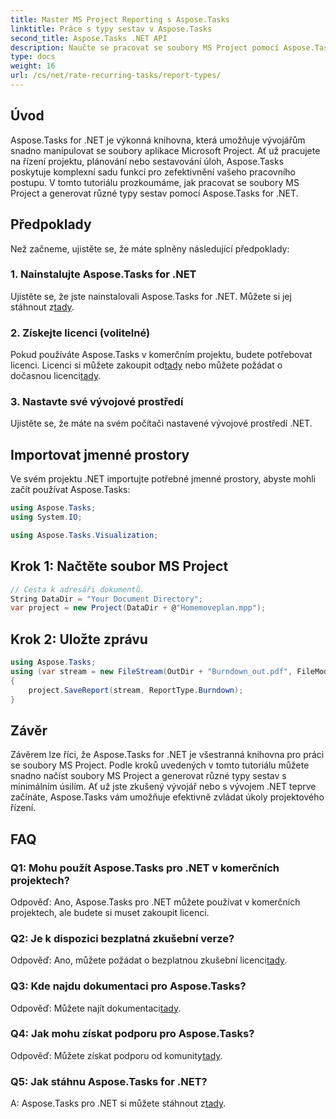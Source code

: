 ```yaml
---
title: Master MS Project Reporting s Aspose.Tasks
linktitle: Práce s typy sestav v Aspose.Tasks
second_title: Aspose.Tasks .NET API
description: Naučte se pracovat se soubory MS Project pomocí Aspose.Tasks for .NET. Vytvářejte různé typy zpráv bez námahy.
type: docs
weight: 16
url: /cs/net/rate-recurring-tasks/report-types/
---
```

## Úvod
Aspose.Tasks for .NET je výkonná knihovna, která umožňuje vývojářům snadno manipulovat se soubory aplikace Microsoft Project. Ať už pracujete na řízení projektu, plánování nebo sestavování úloh, Aspose.Tasks poskytuje komplexní sadu funkcí pro zefektivnění vašeho pracovního postupu. V tomto tutoriálu prozkoumáme, jak pracovat se soubory MS Project a generovat různé typy sestav pomocí Aspose.Tasks for .NET.
## Předpoklady
Než začneme, ujistěte se, že máte splněny následující předpoklady:
### 1. Nainstalujte Aspose.Tasks for .NET
 Ujistěte se, že jste nainstalovali Aspose.Tasks for .NET. Můžete si jej stáhnout z[tady](https://releases.aspose.com/tasks/net/).
### 2. Získejte licenci (volitelné)
 Pokud používáte Aspose.Tasks v komerčním projektu, budete potřebovat licenci. Licenci si můžete zakoupit od[tady](https://purchase.aspose.com/buy) nebo můžete požádat o dočasnou licenci[tady](https://purchase.aspose.com/temporary-license/).
### 3. Nastavte své vývojové prostředí
Ujistěte se, že máte na svém počítači nastavené vývojové prostředí .NET.

## Importovat jmenné prostory
Ve svém projektu .NET importujte potřebné jmenné prostory, abyste mohli začít používat Aspose.Tasks:
```csharp
using Aspose.Tasks;
using System.IO;

using Aspose.Tasks.Visualization;
```

## Krok 1: Načtěte soubor MS Project
```csharp
// Cesta k adresáři dokumentů.
String DataDir = "Your Document Directory";
var project = new Project(DataDir + @"Homemoveplan.mpp");
```
## Krok 2: Uložte zprávu
```csharp
using Aspose.Tasks;
using (var stream = new FileStream(OutDir + "Burndown_out.pdf", FileMode.Create))
{
    project.SaveReport(stream, ReportType.Burndown);
}
```

## Závěr
Závěrem lze říci, že Aspose.Tasks for .NET je všestranná knihovna pro práci se soubory MS Project. Podle kroků uvedených v tomto tutoriálu můžete snadno načíst soubory MS Project a generovat různé typy sestav s minimálním úsilím. Ať už jste zkušený vývojář nebo s vývojem .NET teprve začínáte, Aspose.Tasks vám umožňuje efektivně zvládat úkoly projektového řízení.
## FAQ
### Q1: Mohu použít Aspose.Tasks pro .NET v komerčních projektech?
Odpověď: Ano, Aspose.Tasks pro .NET můžete používat v komerčních projektech, ale budete si muset zakoupit licenci.
### Q2: Je k dispozici bezplatná zkušební verze?
 Odpověď: Ano, můžete požádat o bezplatnou zkušební licenci[tady](https://releases.aspose.com/tasks/net/).
### Q3: Kde najdu dokumentaci pro Aspose.Tasks?
 Odpověď: Můžete najít dokumentaci[tady](https://reference.aspose.com/tasks/net/).
### Q4: Jak mohu získat podporu pro Aspose.Tasks?
 Odpověď: Můžete získat podporu od komunity[tady](https://forum.aspose.com/c/tasks/15).
### Q5: Jak stáhnu Aspose.Tasks for .NET?
 A: Aspose.Tasks pro .NET si můžete stáhnout z[tady](https://releases.aspose.com/tasks/net/).